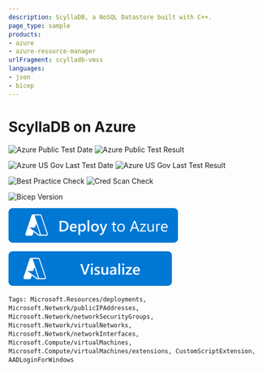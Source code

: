 ```yaml
---
description: ScyllaDB, a NoSQL Datastore built with C++.
page_type: sample
products:
- azure
- azure-resource-manager
urlFragment: scylladb-vmss
languages:
- json
- bicep
---
```

# ScyllaDB on Azure

![Azure Public Test Date](https://azurequickstartsservice.blob.core.windows.net/badges/application-workloads/scylladb/scylladb-vmss/PublicLastTestDate.svg)
![Azure Public Test Result](https://azurequickstartsservice.blob.core.windows.net/badges/application-workloads/scylladb/scylladb-vmss/PublicDeployment.svg)

![Azure US Gov Last Test Date](https://azurequickstartsservice.blob.core.windows.net/badges/application-workloads/scylladb/scylladb-vmss/FairfaxLastTestDate.svg)
![Azure US Gov Last Test Result](https://azurequickstartsservice.blob.core.windows.net/badges/application-workloads/scylladb/scylladb-vmss/FairfaxDeployment.svg)

![Best Practice Check](https://azurequickstartsservice.blob.core.windows.net/badges/application-workloads/scylladb/scylladb-vmss/BestPracticeResult.svg)
![Cred Scan Check](https://azurequickstartsservice.blob.core.windows.net/badges/application-workloads/scylladb/scylladb-vmss/CredScanResult.svg)

![Bicep Version](https://azurequickstartsservice.blob.core.windows.net/badges/application-workloads/scylladb/scylladb-vmss/BicepVersion.svg)

[![Deploy To Azure](https://raw.githubusercontent.com/Azure/azure-quickstart-templates/master/1-CONTRIBUTION-GUIDE/images/deploytoazure.svg?sanitize=true)](https://portal.azure.com/#create/Microsoft.Template/uri/https://raw.githubusercontent.com/yusufk/azure-quickstart-templates-scylladb/yusufk/scylladb/application-workloads/scylladb/scylladb-vmss/azuredeploy.json)

[![Visualize](https://raw.githubusercontent.com/Azure/azure-quickstart-templates/master/1-CONTRIBUTION-GUIDE/images/visualizebutton.svg?sanitize=true)](http://armviz.io/#/?load=https://raw.githubusercontent.com/yusufk/azure-quickstart-templates-scylladb/yusufk/scylladb/application-workloads/scylladb/scylladb-vmss/azuredeploy.json)

`Tags: Microsoft.Resources/deployments, Microsoft.Network/publicIPAddresses, Microsoft.Network/networkSecurityGroups, Microsoft.Network/virtualNetworks, Microsoft.Network/networkInterfaces, Microsoft.Compute/virtualMachines, Microsoft.Compute/virtualMachines/extensions, CustomScriptExtension, AADLoginForWindows`
